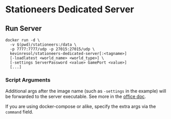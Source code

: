 # Stationeers Dedicated Server

## Run Server

```
docker run -d \
  -v $(pwd)/stationeers:/data \
  -p 7777:7777/udp -p 27015:27015/udp \
  kevinresol/stationeers-dedicated-server[:<tagname>]
  [-loadlatest <world_name> <world_type>] \
  [-settings ServerPassword <value> GamePort <value>]
  [...]
```

### Script Arguments

Additional args after the image name (such as `-settings` in the example) will be forwarded to the server executable. See more in the [office doc](https://github.com/rocket2guns/StationeersDedicatedServerGuide#load-latest-game).

If you are using docker-compose or alike, specify the extra args via the `command` field.
